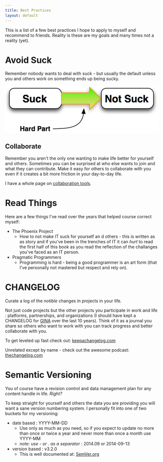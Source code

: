 ```yaml
---
title: Best Practices
layout: default
---
```

This is a list of a few best practices I hope to apply to myself and recommend to friends.  Reality is these are my goals and many times not a reality (yet).

# Avoid Suck

Remember nobody wants to deal with suck - but usually the default unless you and others work on something ends up being sucky.

![suck to not suck](/images/suck-to-not_suck.jpg)

## Collaborate

Remember you aren't the only one wanting to make life better for yourself and others.  Sometimes you can be surprised at who else wants to join and what they can contribute.  Make it easy for others to collaborate with you even if it creates a bit more friction in your day-to-day life.

I have a whole page on [collaboration tools](/topics/collaboration.html).

# Read Things

Here are a few things I've read over the years that helped course correct myself:

* The Phoenix Project
  * How to not make IT suck for yourself an d others - this is written as as story and if you've been in the trenches of IT it can *hurt* to read the first half of this book as you read the reflection of the challanges you've faced as an IT person.
* Pragmatic Programmers
  * Programming is hard - being a good programmer is an art form (that I've personally not mastered but respect and rely on).

# CHANGELOG

Curate a log of the *notible* changes in projects in your life.  

Not just code projects but the other projects you participate in work and life : platforms, partnerships, and organizations (I should have kept a CHANGELOG for [GINA](http://gina.alaska.edu) over the last 10 years).  Think of it as a journal you share so others who want to work with you can track progress and better collaborate with you.

To get leveled up fast check out: [keepachangelog.com](http://keepachangelog.com/)

Unrelated except by name - check out the awesome podcast: [thechangelog.com](http://thechangelog.com/)

# Semantic Versioning

You of course have a revision control and data management plan for any content handle in life.  *Right?*

To keep straight for yourself and others the data you are providing you will want a sane version numbering system.  I personally fit into one of two buckets for my versioning:

* date based : YYYY-MM-DD
  * Use only as much as you need, so if you expect to update no more than once or twice a year and never more than once a month use YYYY-MM
  * _note: use - or . as a separator_ : 2014.09 or 2014-09-13
* version based : v3.2.0
  * This is well documented at: [SemVer.org](http://semver.org/)
